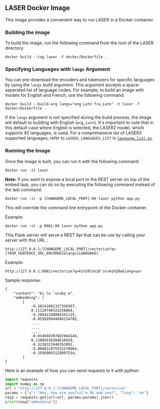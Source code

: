 ## LASER Docker Image

This image provides a convenient way to run LASER in a Docker container.

### Building the image
To build the image, run the following command from the root of the LASER directory:

```
docker build --tag laser -f docker/Dockerfile .
```
### Specifying Languages with `langs` Argument

You can pre-download the encoders and tokenizers for specific languages by using the `langs` build argument. This argument accepts a space-separated list of language codes. For example, to build an image with models for English and French, use the following command:
```
docker build --build-arg langs="eng_Latn fra_Latn" -t laser -f docker/Dockerfile .
```
If the `langs` argument is not specified during the build process, the image will default to building with English (`eng_Latn`). It's important to note that in this default case where English is selected, the LASER2 model, which supports 92 languages, is used. For a comprehensive list of LASER2 supported languages, refer to `LASER2_LANGUAGES_LIST` in [`language_list.py`](https://github.com/facebookresearch/LASER/blob/main/laser_encoders/language_list.py).


### Running the Image
Once the image is built, you can run it with the following command:

```
docker run -it laser
```
**Note:** If you want to expose a local port to the REST server on top of the embed task, you can do so by executing the following command instead of the last command:

```
docker run -it -p [CHANGEME_LOCAL_PORT]:80 laser python app.py
```
This will override the command line entrypoint of the Docker container.

Example:

```
docker run -it -p 8081:80 laser python app.py
```

This Flask server will serve a REST Api that can be use by calling your server with this URL :

```
http://127.0.0.1:[CHANGEME_LOCAL_PORT]/vectorize?q=[YOUR_SENTENCE_URL_ENCODED]&lang=[LANGUAGE]
```

Example:

```
http://127.0.0.1:8081/vectorize?q=ki%20lo%20'orukọ%20ẹ&lang=yor
```

Sample response:
```
{
    "content": "ki lo 'orukọ ẹ",
    "embedding": [
        [
            -0.10241681337356567,
            0.11120740324258804,
            -0.26641348004341125,
            -0.055699944496154785,
            ....
            ....
            ....
            -0.034048307687044144,
            0.11005636304616928,
            -0.3238321840763092,
            -0.060631975531578064,
            -0.19269055128097534,
        ]
}
```

Here is an example of how you can send requests to it with python:

```python
import requests
import numpy as np
url = "http://127.0.0.1:[CHANGEME_LOCAL_PORT]/vectorize"
params = {"q": "Hey, how are you?\nI'm OK and you?", "lang": "en"}
resp = requests.get(url=url, params=params).json()
print(resp["embedding"])
```